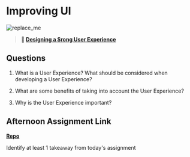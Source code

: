 # Improving UI

![replace_me](https://codeworks.blob.core.windows.net/public/assets/img/illustrations/placeholder.svg)

> **📖 [Designing a Srong User Experience](https://codeworksacademy.com/fs-student-guide/resources/wk7/03-Creating-Good-UX)**

## Questions

1. What is a User Experience? What should be considered when developing a User Experience?



2. What are some benefits of taking into account the User Experience?

3. Why is the User Experience important?

## Afternoon Assignment Link

**[Repo](https://github.com/Seth-McCormick/<ASSIGNMENT_REPO>)**

Identify at least 1 takeaway from today's assignment

